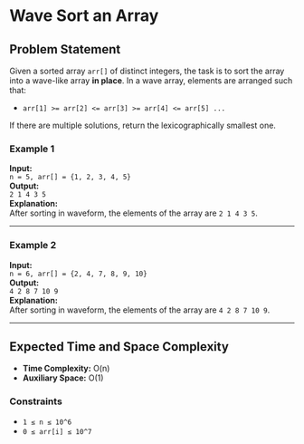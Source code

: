 # Wave Sort an Array

## Problem Statement

Given a sorted array `arr[]` of distinct integers, the task is to sort the array into a wave-like array **in place**. In a wave array, elements are arranged such that:

- `arr[1] >= arr[2] <= arr[3] >= arr[4] <= arr[5] ...`

If there are multiple solutions, return the lexicographically smallest one.

### Example 1

**Input:**  
`n = 5, arr[] = {1, 2, 3, 4, 5}`  
**Output:**  
`2 1 4 3 5`  
**Explanation:**  
After sorting in waveform, the elements of the array are `2 1 4 3 5`.

---

### Example 2

**Input:**  
`n = 6, arr[] = {2, 4, 7, 8, 9, 10}`  
**Output:**  
`4 2 8 7 10 9`  
**Explanation:**  
After sorting in waveform, the elements of the array are `4 2 8 7 10 9`.

---

## Expected Time and Space Complexity

- **Time Complexity:** O(n)
- **Auxiliary Space:** O(1)

### Constraints

- `1 ≤ n ≤ 10^6`
- `0 ≤ arr[i] ≤ 10^7`